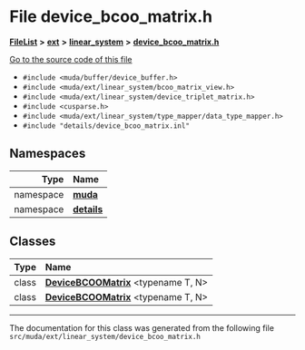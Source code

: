

# File device\_bcoo\_matrix.h



[**FileList**](files.md) **>** [**ext**](dir_dee31a662aa40cb7fc08cb07824f4a9a.md) **>** [**linear\_system**](dir_6f09a74f7ee1db37d591c4a0fc2f2223.md) **>** [**device\_bcoo\_matrix.h**](device__bcoo__matrix_8h.md)

[Go to the source code of this file](device__bcoo__matrix_8h_source.md)



* `#include <muda/buffer/device_buffer.h>`
* `#include <muda/ext/linear_system/bcoo_matrix_view.h>`
* `#include <muda/ext/linear_system/device_triplet_matrix.h>`
* `#include <cusparse.h>`
* `#include <muda/ext/linear_system/type_mapper/data_type_mapper.h>`
* `#include "details/device_bcoo_matrix.inl"`













## Namespaces

| Type | Name |
| ---: | :--- |
| namespace | [**muda**](namespacemuda.md) <br> |
| namespace | [**details**](namespacemuda_1_1details.md) <br> |


## Classes

| Type | Name |
| ---: | :--- |
| class | [**DeviceBCOOMatrix**](classmuda_1_1_device_b_c_o_o_matrix.md) &lt;typename T, N&gt;<br> |
| class | [**DeviceBCOOMatrix**](classmuda_1_1_device_b_c_o_o_matrix.md) &lt;typename T, N&gt;<br> |



















































------------------------------
The documentation for this class was generated from the following file `src/muda/ext/linear_system/device_bcoo_matrix.h`

